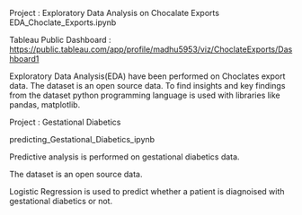 Project : Exploratory Data Analysis on Chocalate Exports
EDA_Choclate_Exports.ipynb

Tableau Public Dashboard : https://public.tableau.com/app/profile/madhu5953/viz/ChoclateExports/Dashboard1

Exploratory Data Analysis(EDA) have been performed on Choclates export data. 
The dataset is an open source data. 
To find insights and key findings from the dataset python programming language is used with libraries like pandas, matplotlib.

Project : Gestational Diabetics

predicting_Gestational_Diabetics_ipynb

Predictive analysis is performed on gestational diabetics data.

The dataset is an open source data.

Logistic Regression is used to predict whether a patient is diagnoised with gestational diabetics or not.

